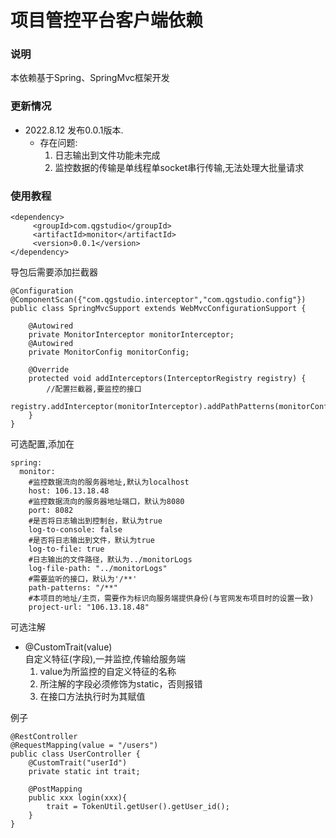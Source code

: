 # 项目管控平台客户端依赖
### 说明
本依赖基于Spring、SpringMvc框架开发
### 更新情况
* 2022.8.12 发布0.0.1版本.
     * 存在问题:
          1. 日志输出到文件功能未完成
          2. 监控数据的传输是单线程单socket串行传输,无法处理大批量请求
### 使用教程
```
<dependency>
     <groupId>com.qgstudio</groupId>
     <artifactId>monitor</artifactId>
     <version>0.0.1</version>
</dependency>
```

导包后需要添加拦截器
```
@Configuration
@ComponentScan({"com.qgstudio.interceptor","com.qgstudio.config"})
public class SpringMvcSupport extends WebMvcConfigurationSupport {

    @Autowired
    private MonitorInterceptor monitorInterceptor;
    @Autowired
    private MonitorConfig monitorConfig;

    @Override
    protected void addInterceptors(InterceptorRegistry registry) {
        //配置拦截器,要监控的接口
        registry.addInterceptor(monitorInterceptor).addPathPatterns(monitorConfig.getPathPatterns());
    }
}

```
可选配置,添加在
```
spring:
  monitor:
    #监控数据流向的服务器地址,默认为localhost
    host: 106.13.18.48
    #监控数据流向的服务器地址端口，默认为8080
    port: 8082
    #是否将日志输出到控制台，默认为true
    log-to-console: false
    #是否将日志输出到文件，默认为true
    log-to-file: true
    #日志输出的文件路径，默认为../monitorLogs
    log-file-path: "../monitorLogs"
    #需要监听的接口，默认为'/**'
    path-patterns: "/**"
    #本项目的地址/主页，需要作为标识向服务端提供身份(与官网发布项目时的设置一致)
    project-url: "106.13.18.48"
```


可选注解

* @CustomTrait(value)  
自定义特征(字段),一并监控,传输给服务端  
  1. value为所监控的自定义特征的名称  
  2. 所注解的字段必须修饰为static，否则报错  
  3. 在接口方法执行时为其赋值  

例子
```
@RestController
@RequestMapping(value = "/users")
public class UserController {
    @CustomTrait("userId")
    private static int trait;
    
    @PostMapping
    public xxx login(xxx){
        trait = TokenUtil.getUser().getUser_id();
    }
}
```
